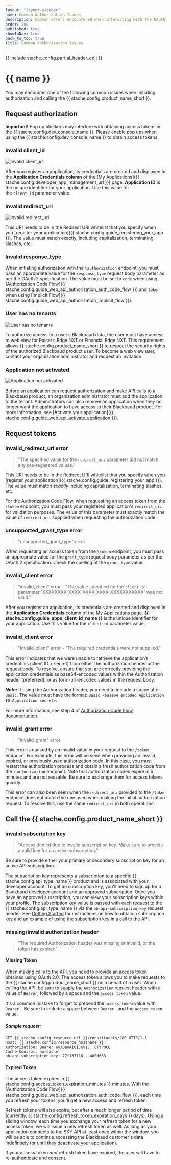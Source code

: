```yaml
---
layout: "layout-sidebar"
name: Common Authorization Issues
description: Common errors encountered when interacting with the OAuth endpoints.
order: 200
published: true
showInNav: true
back_to_top: true
title: Common Authorization Issues
---
```


{{ include stache.config.partial_header_edit }}

# {{ name }}

You may encounter one of the following common issues when initiating authorization and calling the {{ stache.config.product_name_short }}.

## Request authorization

<p class="alert alert-warning"><strong>Important!</strong> Pop up blockers may interfere with obtaining access tokens in the {{ stache.config.dev_console_name }}. Please enable pop ups when using the {{ stache.config.dev_console_name }} to obtain access tokens.</p>

### Invalid client_id 

![Invalid client_id](/assets/img/invalid_client_id.png "Invalid client_id")

After you register an application, its credentials are created and displayed in the **Application** **Credentials column** of the [My Applications]({{ stache.config.developer_app_management_url }}) page. **Application ID** is the unique identifier for your application. Use this value for the `client_id` parameter value.

### Invalid redirect_uri

![Invalid redirect_uri](/assets/img/invalid_redirect_uri.png "Invalid redirect_uri")

This URI needs to be in the Redirect URI whitelist that you specify when you [register your application]({{ stache.config.guide_registering_your_app }}). The value must match exactly, including capitalization, terminating slashes, etc.

### Invalid response_type

When initiating authorization with the `\authorization` endpoint, you must pass an appropriate value for the `response_type` request body parameter as per the OAuth 2 specification. The value must be set to `code` when using [Authorization Code Flow]({{ stache.config.guide_web_api_authorization_auth_code_flow }}) and `token` when using [Implicit Flow]({{ stache.config.guide_web_api_authorization_implicit_flow }}).

### User has no tenants

![User has no tenants](/assets/img/auth_no_tenants.png "User has no tenants")

To authorize access to a user’s Blackbaud data, the user must have access to web view for Raiser’s Edge NXT or Financial Edge NXT. This requirement allows {{ stache.config.product_name_short }} to respect the security rights of the authorized Blackbaud product user. To become a web view user, contact your organization administrator and request an invitation.

### Application not activated

![Application not activated](/assets/img/auth_application_not_activated.png "Application not activated")

Before an application can request authorization and make API calls to a Blackbaud product, an organization administrator must add the application to the tenant. Administrators can also remove an application when they no longer want the application to have access to their Blackbaud product. For more information, see [Activate your application]({{ stache.config.guide_web_api_activate_application }}).

## Request tokens

### invalid_redirect_uri error

> "The specified value for the `redirect_uri` parameter did not match any pre-registered values."

This URI needs to be in the Redirect URI whitelist that you specify when you [register your application]({{ stache.config.guide_registering_your_app }}).  The value must match _exactly_ including capitalization, terminating slashes, etc.

For the Authorization Code Flow, when requesting an access token from the `\token` endpoint, you must pass your registered application's `redirect_uri` for validation purposes.  The value of this parameter must exactly match the value of `redirect_uri` supplied when requesting the authorization code.

### unsupported_grant_type error

> "unsupported_grant_type" error

When requesting an access token from the `\token` endpoint, you must pass an appropriate value for the `grant_type` request body parameter as per the OAuth 2 specification.  Check the spelling of the `grant_type` value.

### invalid_client error

> "invalid_client" error - "The value specified for the `client_id` parameter 'XXXXXXXX-XXXX-XXXX-XXXX-XXXXXXXXXXX' was not valid."

After you register an application, its credentials are created and displayed in the **Application Credentials** column of the <a href="{{ stache.config.developer_app_management_url }}" target= "_blank">My Applications</a> page. **{{ stache.config.guide_apps_client_id_name }}** is the unique identifier for your application.  Use this value for the `client_id` parameter value.

 ### invalid_client error
 
 > "invalid_client" error - "The required credentials were not supplied."
 
This error indicates that we were unable to retrieve the application’s credentials (client ID + secret) from either the authorization header or the request body. To resolve, ensure that you are correctly providing the application credentials as base64-encoded values within the Authorization header (preferred), or as form-url-encoded values in the request body. 

<p class="alert alert-info"><strong><em>Note:</em></strong> If using the Authorization header, you need to include a space after <code>Basic</code>. The value must have the format: <code>Basic &lt;base64 encoded Application ID:Application secret&gt;</code>. </p>

For more information, see step 4 of [Authorization Code Flow documentation](/docs/authorization/auth-code-flow/#step-4-mdash-request-tokens).





### invalid_grant error

> "invalid_grant" error

This error is caused by an invalid value in your request to the `/token` endpoint. For example, this error will be seen when providing an invalid, expired, or previously used authorization code. In this case, you must restart the authorization process and obtain a fresh authorization code from the `/authorization` endpoint. Note that authorization codes expire in 5 minutes and are not reusable. Be sure to exchange them for access tokens quickly.

This error can also been seen when the `redirect_uri` provided to the `/token` endpoint does not match the one used when making the initial authorization request. To resolve this, use the same `redirect_uri` in both operations.
 
## Call the {{ stache.config.product_name_short }}

### invalid subscription key

> "Access denied due to invalid subscription key. Make sure to provide a valid key for an active subscription."

Be sure to provide either your primary or secondary subscription key for an active API subscription.

The subscription key represents a subscription to a specific {{ stache.config.api_type_name }} product and is associated with your developer account. To get an subscription key, you'll need to sign up for a Blackbaud developer account and an approved subscription. Once you have an approved subscription, you can view your subscription keys within your <a href="{{ stache.config.portal_profile }}" target= "_blank">profile</a>.  The subscription key value is passed with each request to the {{ stache.config.api_type_name }} via the  `bb-api-subscription-key` request header. See <a href="{{ stache.config.guide_getting_started }}" target="_blank">Getting Started</a> for instructions on how to obtain a subscription key and an example of using the subscription key in a call to the API.

### missing/invalid authorization header

> "The required Authorization header was missing or invalid, or the token has expired"

#### Missing Token

When making calls to the API, you need to provide an access token obtained using OAuth 2.0. The access token allows you to make requests to the {{ stache.config.product_name_short }} on a behalf of a user. When calling the API, be sure to supply the `Authorization` request header with a value of `Bearer`, followed by a space and the `access_token` value.

It's a common mistake to forget to prepend the `access_token` value with `Bearer `.  Be sure to include a space between `Bearer ` and the `access_token` value.

##### Sample request:

<pre><code class="language-http">GET {{ stache.config.resource_url }}/constituents/280 HTTP/1.1
Host: {{ stache.config.resource_hostname }}
Authorization: Bearer eyJ0eXAiOiJKV1...CTtP0CQ
Cache-Control: no-cache
bb-api-subscription-key: 77f137116...480d633
</code></pre>

#### Expired Token

The access token expires in {{ stache.config.access_token_expiration_minutes }} minutes.  With the [Authorization Code Flow]({{ stache.config.guide_web_api_authorization_auth_code_flow }}), each time you refresh your tokens, you'll get a new access and refresh token.  

Refresh tokens will also expire, but after a much longer period of time (currently, {{ stache.config.refresh_token_expiration_days }} days). Using a sliding window, each time you exchange your refresh token for a new access token, we will issue a new refresh token as well. As long as your application connects to the SKY API at least once within the window, you will be able to continue accessing the Blackbaud customer's data indefinitely (or until they deactivate your application).

If your access token _and_ refresh token have expired, the user will have to re-authenticate and consent.
